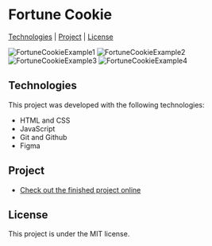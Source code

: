 # Fortune Cookie

[Technologies](#technologies) | [Project](#project) | [License](#license)

![FortuneCookieExample1](./assets/tumb1.png)
![FortuneCookieExample2](./assets/tumb2.png)
![FortuneCookieExample3](./assets/tumb3.png)
![FortuneCookieExample4](./assets/tumb4.png)

## Technologies
This project was developed with the following technologies:
- HTML and CSS
- JavaScript
- Git and Github
- Figma

## Project
- [Check out the finished project online](https://gustavo-bercacollo.github.io/flutuar.com/)

## License
This project is under the MIT license.
